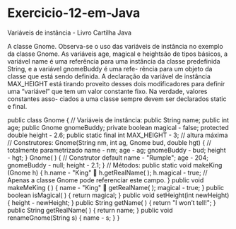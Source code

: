 # Exercicio-12-em-Java
Variáveis de instância - Livro Cartilha Java

A classe Gnome.
Observa-se o uso das variáveis de instância no exemplo da classe Gnome. As 
variáveis age, magical e heightsão de tipos básicos, a variável name é uma referência 
para uma instância da classe predefinida String, e a variável gnomeBuddy é uma refe-
rência para um objeto da classe que está sendo definida. A declaração da variável de 
instância MAX_HEIGHT está tirando proveito desses dois modificadores para definir 
uma “variável” que tem um valor constante fixo. Na verdade, valores constantes asso-
ciados a uma classe sempre devem ser declarados static e final.


public class Gnome {
 // Variáveis de instância:
 public String name;
 public int age;
 public Gnome gnomeBuddy;
 private boolean magical -
 false;
 protected double height -
 2.6;
 public static final int MAX_HEIGHT -
 3; // altura máxima
 // Construtores:
 Gnome(String nm, int ag, Gnome bud, double hgt) { // totalmente parametrizado
 name -
 nm;
 age -
 ag;
 gnomeBuddy -
 bud;
 height -
 hgt;
 }
 Gnome( ) { // Construtor default
 name -
 "Rumple";
 age -
 204;
 gnomeBuddy -
 null;
 height -
 2.1;
 }
 // Métodos:
 public static void makeKing (Gnome h) {
 h.name -
 "King"  h.getRealName( );
 h.magical -
 true; // Apenas a classe Gnome pode referenciar este campo.
 }
 public void makeMeKing ( ) {
 name -
 "King"  getRealName( );
 magical -
 true;
 }
 public boolean isMagical( ) { return magical; }
 public void setHeight(int newHeight) { height -
 newHeight; }
 public String getName( ) { return "I won’t tell!"; }
 public String getRealName( ) { return name; }
 public void renameGnome(String s) { name -
 s; }
}

